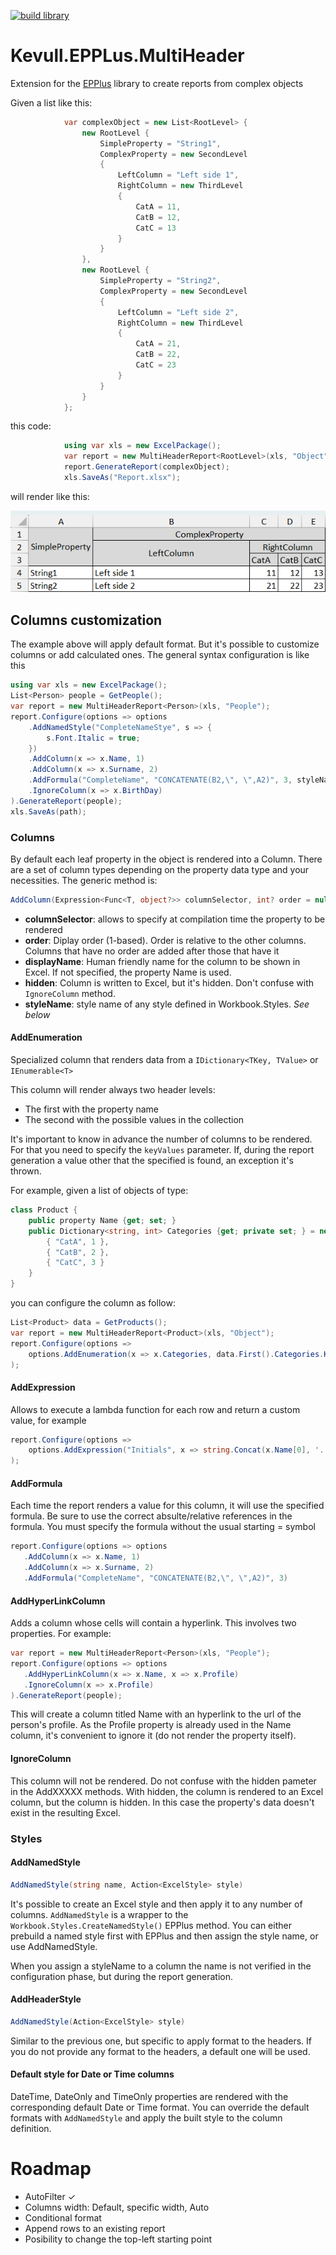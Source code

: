 [![build library](https://github.com/mnieto/Kevull.EPPLus.MultiHeader/actions/workflows/build.yml/badge.svg)](https://github.com/mnieto/Kevull.EPPLus.MultiHeader/actions/workflows/build.yml)

# Kevull.EPPLus.MultiHeader
Extension for the [EPPlus](https://github.com/EPPlusSoftware/EPPlus) library to create reports from complex objects

Given a list like this:
```csharp
            var complexObject = new List<RootLevel> { 
                new RootLevel {
                    SimpleProperty = "String1",
                    ComplexProperty = new SecondLevel
                    {
                        LeftColumn = "Left side 1",
                        RightColumn = new ThirdLevel
                        {
                            CatA = 11,
                            CatB = 12,
                            CatC = 13
                        }
                    }
                }, 
                new RootLevel {
                    SimpleProperty = "String2",
                    ComplexProperty = new SecondLevel
                    {
                        LeftColumn = "Left side 2",
                        RightColumn = new ThirdLevel
                        {
                            CatA = 21,
                            CatB = 22,
                            CatC = 23
                        }
                    }
                }
            };
```

this code:
```csharp
            using var xls = new ExcelPackage();
            var report = new MultiHeaderReport<RootLevel>(xls, "Object");
            report.GenerateReport(complexObject);
            xls.SaveAs("Report.xlsx");
```

will render like this:

![image](.github/example.png)


## Columns customization
The example above will apply default format. But it's possible to customize columns or add calculated ones.
The general syntax configuration is like this
```csharp
using var xls = new ExcelPackage();
List<Person> people = GetPeople();
var report = new MultiHeaderReport<Person>(xls, "People");
report.Configure(options => options
    .AddNamedStyle("CompleteNameStye", s => {
        s.Font.Italic = true;
    })
    .AddColumn(x => x.Name, 1)
    .AddColumn(x => x.Surname, 2)
    .AddFormula("CompleteName", "CONCATENATE(B2,\", \",A2)", 3, styleName: "CompleteNameStye")
    .IgnoreColumn(x => x.BirthDay)
).GenerateReport(people);
xls.SaveAs(path);
```

### Columns
By default each leaf property in the object is rendered into a Column. There are a set of column types depending on the property data type and your necessities. The generic method is:
```csharp
AddColumn(Expression<Func<T, object?>> columnSelector, int? order = null, string? displayName = null, bool hidden = false, string? styleName = null)
```
- **columnSelector**: allows to specify at compilation time the property to be rendered
- **order**: Diplay order (1-based). Order is relative to the other columns. Columns that have no order are added after those that have it
- **displayName**: Human friendly name for the column to be shown in Excel. If not specified, the property Name is used.
- **hidden**: Column is written to Excel, but it's hidden. Don't confuse with `IgnoreColumn` method.
- **styleName**: style name of any style defined in Workbook.Styles. _See below_

#### AddEnumeration
Specialized column that renders data from a `IDictionary<TKey, TValue>` or `IEnumerable<T>`

This column will render always two header levels:
- The first with the property name
- The second with the possible values in the collection

It's important to know in advance the number of columns to be rendered. For that you need to specify the `keyValues` parameter. If, during the report generation a value other that the specified is found, an exception it's thrown.

For example, given a list of objects of type:
```csharp
class Product {
    public property Name {get; set; }
    public Dictionary<string, int> Categories {get; private set; } = new Dictionary<string, int> {
        { "CatA", 1 },
        { "CatB", 2 },
        { "CatC", 3 }        
    }
}
```
you can configure the column as follow:
```csharp
List<Product> data = GetProducts();
var report = new MultiHeaderReport<Product>(xls, "Object");
report.Configure(options =>
    options.AddEnumeration(x => x.Categories, data.First().Categories.Keys)
);
```
#### AddExpression
Allows to execute a lambda function for each row and return a custom value, for example
```csharp
report.Configure(options =>
    options.AddExpression("Initials", x => string.Concat(x.Name[0], '.', x.Surname[0], '.'))
);
```
#### AddFormula
 Each time the report renders a value for this column, it will use the specified formula. Be sure to use the correct absulte/relative references in the formula. You must specify the formula without the usual starting = symbol
 ```csharp
report.Configure(options => options
    .AddColumn(x => x.Name, 1)
    .AddColumn(x => x.Surname, 2)
    .AddFormula("CompleteName", "CONCATENATE(B2,\", \",A2)", 3)
```

#### AddHyperLinkColumn
Adds a column whose cells will contain a hyperlink. This involves two properties. For example:
 ```csharp
var report = new MultiHeaderReport<Person>(xls, "People");
report.Configure(options => options
    .AddHyperLinkColumn(x => x.Name, x => x.Profile)
    .IgnoreColumn(x => x.Profile)
).GenerateReport(people);
 ```
This will create a column titled Name with an hyperlink to the url of the person's profile. As the Profile property is already used in the Name column, it's convenient to ignore it (do not render the property itself).

#### IgnoreColumn
This column will not be rendered. Do not confuse with the hidden pameter in the AddXXXXX methods. With hidden, the column is rendered to an Excel column, but the column is hidden. In this case the property's data doesn't exist in the resulting Excel.


### Styles
#### AddNamedStyle
```csharp
AddNamedStyle(string name, Action<ExcelStyle> style)
```
It's possible to create an Excel style and then apply it to any number of columns. `AddNamedStyle` is a wrapper to 
the `Workbook.Styles.CreateNamedStyle()` EPPlus method. You can either prebuild a named style first with EPPlus and then assign the style name, or use AddNamedStyle.

When you assign a styleName to a column the name is not verified in the configuration phase, but during the report generation.

#### AddHeaderStyle
```csharp
AddNamedStyle(Action<ExcelStyle> style)
```
Similar to the previous one, but specific to apply format to the headers. If you do not provide any format to the headers, a default one will be used.

#### Default style for Date or Time columns
DateTime, DateOnly and TimeOnly properties are rendered with the corresponding default Date or Time format. You can override the default formats with `AddNamedStyle` and apply the built style to the column definition.

# Roadmap
- AutoFilter ✓
- Columns width: Default, specific width, Auto
- Conditional format
- Append rows to an existing report
- Posibility to change the top-left starting point